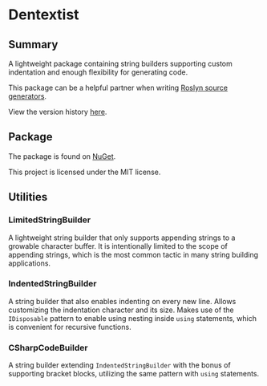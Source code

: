 # Dentextist

## Summary

A lightweight package containing string builders supporting custom indentation and enough flexibility for generating code.

This package can be a helpful partner when writing [Roslyn source generators](https://learn.microsoft.com/en-us/dotnet/csharp/roslyn-sdk/source-generators-overview).

View the version history [here](VersionHistory.md).

## Package

The package is found on [NuGet](https://www.nuget.org/packages/Dentextist).

This project is licensed under the MIT license.

## Utilities

### LimitedStringBuilder

A lightweight string builder that only supports appending strings to a growable character buffer. It is intentionally limited to the scope of appending strings, which is the most common tactic in many string building applications.

### IndentedStringBuilder

A string builder that also enables indenting on every new line. Allows customizing the indentation character and its size. Makes use of the `IDisposable` pattern to enable using nesting inside `using` statements, which is convenient for recursive functions.

### CSharpCodeBuilder

A string builder extending `IndentedStringBuilder` with the bonus of supporting bracket blocks, utilizing the same pattern with `using` statements.
